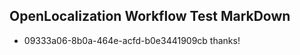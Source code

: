 ## OpenLocalization Workflow Test MarkDown
* 09333a06-8b0a-464e-acfd-b0e3441909cb thanks!

<!--HONumber=Aug16_HO5-->


